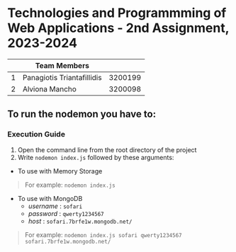 # Technologies and Programmming of Web Applications - 2nd Assignment, 2023-2024

|   | Team  Members                 |         |
|---|-------------------------------|---------|
| 1 |   Panagiotis Triantafillidis  | 3200199 |
| 2 |   Alviona Mancho              | 3200098 |

## To run the nodemon you have to:
### Execution Guide
1. Open the command line from the root directory of the project
2. Write `nodemon index.js` followed by these arguments:
* To use with Memory Storage
> For example: `nodemon index.js`
* To use with MongoDB
    * *username* : `sofari`
    * *password* : `qwerty1234567`
    * *host* : `sofari.7brfe1w.mongodb.net/`
> For example: `nodemon index.js sofari qwerty1234567 sofari.7brfe1w.mongodb.net/`